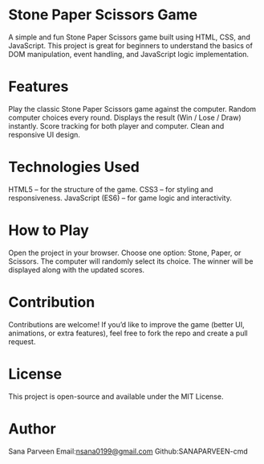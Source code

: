 # Stone Paper Scissors Game
A simple and fun Stone Paper Scissors game built using HTML, CSS, and JavaScript. This project is great for beginners to understand the basics of DOM manipulation, event handling, and JavaScript logic implementation.
# Features
Play the classic Stone Paper Scissors game against the computer.
Random computer choices every round.
Displays the result (Win / Lose / Draw) instantly.
Score tracking for both player and computer.
Clean and responsive UI design.
#  Technologies Used
HTML5 – for the structure of the game.
CSS3 – for styling and responsiveness.
JavaScript (ES6) – for game logic and interactivity.
# How to Play
Open the project in your browser.
Choose one option: Stone, Paper, or Scissors.
The computer will randomly select its choice.
The winner will be displayed along with the updated scores.
# Contribution
Contributions are welcome! If you’d like to improve the game (better UI, animations, or extra features), feel free to fork the repo and create a pull request.
# License
This project is open-source and available under the MIT License.
# Author
Sana Parveen
Email:nsana0199@gmail.com
Github:SANAPARVEEN-cmd

